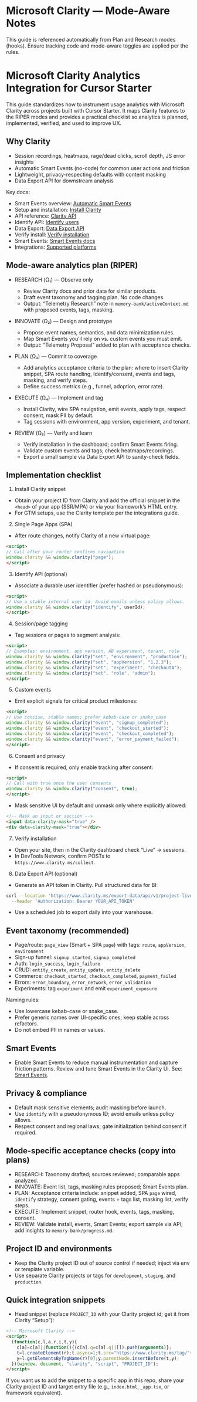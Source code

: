 # Microsoft Clarity — Mode-Aware Notes

This guide is referenced automatically from Plan and Research modes (hooks). Ensure tracking code and mode-aware toggles are applied per the rules.

# Microsoft Clarity Analytics Integration for Cursor Starter

This guide standardizes how to instrument usage analytics with Microsoft Clarity across projects built with Cursor Starter. It maps Clarity features to the RIPER modes and provides a practical checklist so analytics is planned, implemented, verified, and used to improve UX.

## Why Clarity
- Session recordings, heatmaps, rage/dead clicks, scroll depth, JS error insights
- Automatic Smart Events (no-code) for common user actions and friction
- Lightweight, privacy-respecting defaults with content masking
- Data Export API for downstream analysis

Key docs:
- Smart Events overview: [Automatic Smart Events](https://clarity.microsoft.com/blog/say-goodbye-to-manual-tracking-introducing-claritys-automatic-smart-events/)
- Setup and installation: [Install Clarity](https://learn.microsoft.com/en-us/clarity/setup-and-installation/)
- API reference: [Clarity API](https://learn.microsoft.com/en-us/clarity/setup-and-installation/clarity-api)
- Identify API: [Identify users](https://learn.microsoft.com/en-us/clarity/setup-and-installation/identify-api)
- Data Export: [Data Export API](https://learn.microsoft.com/en-us/clarity/setup-and-installation/clarity-data-export-api)
- Verify install: [Verify installation](https://learn.microsoft.com/en-us/clarity/setup-and-installation/clarity-setup#verify-your-installation)
- Smart Events: [Smart Events docs](https://learn.microsoft.com/en-us/clarity/setup-and-installation/smart-events)
- Integrations: [Supported platforms](https://learn.microsoft.com/en-us/clarity/third-party-integrations/supported-third-party-platforms)

## Mode-aware analytics plan (RIPER)

- RESEARCH (Ω₁) — Observe only
  - Review Clarity docs and prior data for similar products.
  - Draft event taxonomy and tagging plan. No code changes.
  - Output: “Telemetry Research” note in `memory-bank/activeContext.md` with proposed events, tags, masking.

- INNOVATE (Ω₂) — Design and prototype
  - Propose event names, semantics, and data minimization rules.
  - Map Smart Events you’ll rely on vs. custom events you must emit.
  - Output: “Telemetry Proposal” added to plan with acceptance checks.

- PLAN (Ω₃) — Commit to coverage
  - Add analytics acceptance criteria to the plan: where to insert Clarity snippet, SPA route handling, Identify/consent, events and tags, masking, and verify steps.
  - Define success metrics (e.g., funnel, adoption, error rate).

- EXECUTE (Ω₄) — Implement and tag
  - Install Clarity, wire SPA navigation, emit events, apply tags, respect consent, mask PII by default.
  - Tag sessions with environment, app version, experiment, and tenant.

- REVIEW (Ω₅) — Verify and learn
  - Verify installation in the dashboard; confirm Smart Events firing.
  - Validate custom events and tags; check heatmaps/recordings.
  - Export a small sample via Data Export API to sanity-check fields.

## Implementation checklist

1) Install Clarity snippet
- Obtain your project ID from Clarity and add the official snippet in the `<head>` of your app (SSR/MPA) or via your framework’s HTML entry.
- For GTM setups, use the Clarity template per the integrations guide.

2) Single Page Apps (SPA)
- After route changes, notify Clarity of a new virtual page:
```html
<script>
// Call after your router confirms navigation
window.clarity && window.clarity("page");
</script>
```

3) Identify API (optional)
- Associate a durable user identifier (prefer hashed or pseudonymous):
```html
<script>
// Use a stable internal user id. Avoid emails unless policy allows.
window.clarity && window.clarity("identify", userId);
</script>
```

4) Session/page tagging
- Tag sessions or pages to segment analysis:
```html
<script>
// Examples: environment, app version, AB experiment, tenant, role
window.clarity && window.clarity("set", "environment", "production");
window.clarity && window.clarity("set", "appVersion", "1.2.3");
window.clarity && window.clarity("set", "experiment", "checkoutA");
window.clarity && window.clarity("set", "role", "admin");
</script>
```

5) Custom events
- Emit explicit signals for critical product milestones:
```html
<script>
// Use concise, stable names; prefer kebab-case or snake_case
window.clarity && window.clarity("event", "signup_completed");
window.clarity && window.clarity("event", "checkout_started");
window.clarity && window.clarity("event", "checkout_completed");
window.clarity && window.clarity("event", "error_payment_failed");
</script>
```

6) Consent and privacy
- If consent is required, only enable tracking after consent:
```html
<script>
// Call with true once the user consents
window.clarity && window.clarity("consent", true);
</script>
```
- Mask sensitive UI by default and unmask only where explicitly allowed:
```html
<!-- Mask an input or section -->
<input data-clarity-mask="true" />
<div data-clarity-mask="true"></div>
```

7) Verify installation
- Open your site, then in the Clarity dashboard check “Live” → sessions.
- In DevTools Network, confirm POSTs to `https://www.clarity.ms/collect`.

8) Data Export API (optional)
- Generate an API token in Clarity. Pull structured data for BI:
```bash
curl --location 'https://www.clarity.ms/export-data/api/v1/project-live-insights?numOfDays=1&dimension1=OS' \
  --header 'Authorization: Bearer YOUR_API_TOKEN'
```
- Use a scheduled job to export daily into your warehouse.

## Event taxonomy (recommended)

- Page/route: `page_view` (Smart + SPA `page`) with tags: `route`, `appVersion`, `environment`
- Sign-up funnel: `signup_started`, `signup_completed`
- Auth: `login_success`, `login_failure`
- CRUD: `entity_create`, `entity_update`, `entity_delete`
- Commerce: `checkout_started`, `checkout_completed`, `payment_failed`
- Errors: `error_boundary`, `error_network`, `error_validation`
- Experiments: tag `experiment` and emit `experiment_exposure`

Naming rules:
- Use lowercase kebab-case or snake_case.
- Prefer generic names over UI-specific ones; keep stable across refactors.
- Do not embed PII in names or values.

## Smart Events
- Enable Smart Events to reduce manual instrumentation and capture friction patterns. Review and tune Smart Events in the Clarity UI. See: [Smart Events](https://learn.microsoft.com/en-us/clarity/setup-and-installation/smart-events).

## Privacy & compliance
- Default mask sensitive elements; audit masking before launch.
- Use `identify` with a pseudonymous ID; avoid emails unless policy allows.
- Respect consent and regional laws; gate initialization behind consent if required.

## Mode-specific acceptance checks (copy into plans)
- RESEARCH: Taxonomy drafted; sources reviewed; comparable apps analyzed.
- INNOVATE: Event list, tags, masking rules proposed; Smart Events plan.
- PLAN: Acceptance criteria include: snippet added, SPA `page` wired, `identify` strategy, consent gating, events + tags list, masking list, verify steps.
- EXECUTE: Implement snippet, router hook, events, tags, masking, consent.
- REVIEW: Validate install, events, Smart Events; export sample via API; add insights to `memory-bank/progress.md`.

## Project ID and environments
- Keep the Clarity project ID out of source control if needed; inject via env or template variable.
- Use separate Clarity projects or tags for `development`, `staging`, and `production`.

## Quick integration snippets

- Head snippet (replace `PROJECT_ID` with your Clarity project id; get it from Clarity “Setup”):
```html
<!-- Microsoft Clarity -->
<script>
  (function(c,l,a,r,i,t,y){
    c[a]=c[a]||function(){(c[a].q=c[a].q||[]).push(arguments)};
    t=l.createElement(r);t.async=1;t.src="https://www.clarity.ms/tag/"+i;
    y=l.getElementsByTagName(r)[0];y.parentNode.insertBefore(t,y);
  })(window, document, "clarity", "script", "PROJECT_ID");
</script>
```

If you want us to add the snippet to a specific app in this repo, share your Clarity project ID and target entry file (e.g., `index.html`, `_app.tsx`, or framework equivalent).
